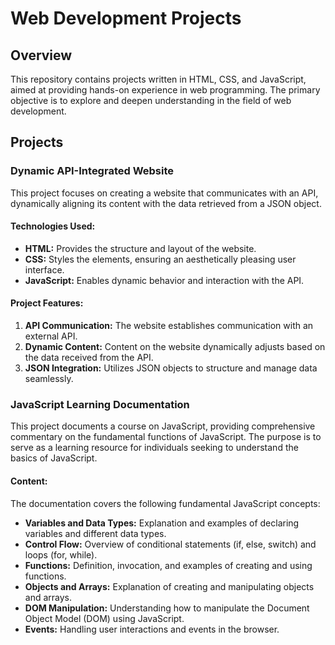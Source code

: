 # Web Development Projects

## Overview

This repository contains projects written in HTML, CSS, and JavaScript, aimed at providing hands-on experience in web programming. The primary objective is to explore and deepen understanding in the field of web development.

## Projects


### Dynamic API-Integrated Website

This project focuses on creating a website that communicates with an API, dynamically aligning its content with the data retrieved from a JSON object.

#### Technologies Used:

- **HTML:** Provides the structure and layout of the website.
- **CSS:** Styles the elements, ensuring an aesthetically pleasing user interface.
- **JavaScript:** Enables dynamic behavior and interaction with the API.

#### Project Features:

1. **API Communication:** The website establishes communication with an external API.
2. **Dynamic Content:** Content on the website dynamically adjusts based on the data received from the API.
3. **JSON Integration:** Utilizes JSON objects to structure and manage data seamlessly.


### JavaScript Learning Documentation

This project documents a course on JavaScript, providing comprehensive commentary on the fundamental functions of JavaScript. The purpose is to serve as a learning resource for individuals seeking to understand the basics of JavaScript.

#### Content:

The documentation covers the following fundamental JavaScript concepts:

- **Variables and Data Types:** Explanation and examples of declaring variables and different data types.
- **Control Flow:** Overview of conditional statements (if, else, switch) and loops (for, while).
- **Functions:** Definition, invocation, and examples of creating and using functions.
- **Objects and Arrays:** Explanation of creating and manipulating objects and arrays.
- **DOM Manipulation:** Understanding how to manipulate the Document Object Model (DOM) using JavaScript.
- **Events:** Handling user interactions and events in the browser.


